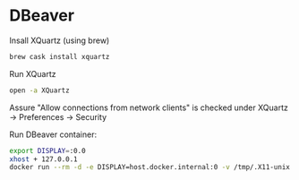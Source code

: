 
# DBeaver

Insall XQuartz (using brew)
```BASH
brew cask install xquartz
```

Run XQuartz
```BASH
open -a XQuartz
```

Assure "Allow connections from network clients" is checked under XQuartz -> Preferences -> Security

Run DBeaver container:

```BASH
export DISPLAY=:0.0
xhost + 127.0.0.1
docker run --rm -d -e DISPLAY=host.docker.internal:0 -v /tmp/.X11-unix:/tmp/.X11-unix -v ${PWD}/.local:/root/.local d3v3d3/dbeaver
```
